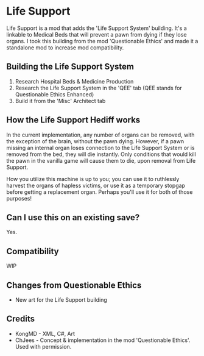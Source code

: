 # Life Support
Life Support is a mod that adds the 'Life Support System' building. It's a linkable to Medical Beds that will prevent a pawn from dying if they lose organs.  I took this building from the mod 'Questionable Ethics' and made it a standalone mod to increase mod compatibility.

## Building the Life Support System
1. Research Hospital Beds & Medicine Production
2. Research the Life Support System in the 'QEE' tab (QEE stands for Questionable Ethics Enhanced)
3. Build it from the 'Misc' Architect tab

## How the Life Support Hediff works
In the current implementation, any number of organs can be removed, with the exception of the brain, without the pawn dying. However, if a pawn missing an internal organ loses connection to the Life Support System or is removed from the bed, they will die instantly. Only conditions that would kill the pawn in the vanilla game will cause them to die, upon removal from Life Support.

How you utilize this machine is up to you; you can use it to ruthlessly harvest the organs of hapless victims, or use it as a temporary stopgap before getting a replacement organ. Perhaps you'll use it for both of those purposes!

## Can I use this on an existing save?
Yes.

## Compatibility
WIP

## Changes from Questionable Ethics
* New art for the Life Support building

## Credits ## 
* KongMD - XML, C#, Art
* ChJees - Concept & implementation in the mod 'Questionable Ethics'. Used with permission.